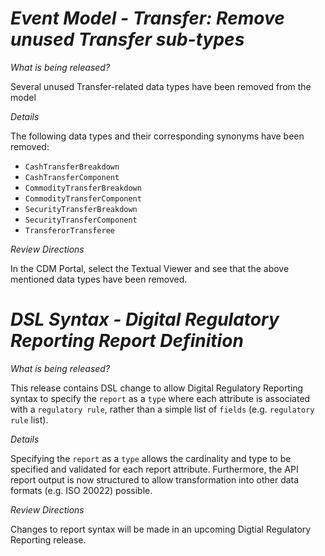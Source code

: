 # *Event Model - Transfer: Remove unused Transfer sub-types*

_What is being released?_

Several unused Transfer-related data types have been removed from the model

_Details_

The following data types and their corresponding synonyms have been removed:

- `CashTransferBreakdown`
- `CashTransferComponent`
- `CommodityTransferBreakdown`
- `CommodityTransferComponent`
- `SecurityTransferBreakdown`
- `SecurityTransferComponent`
- `TransferorTransferee`

_Review Directions_

In the CDM Portal, select the Textual Viewer and see that the above mentioned data types have been removed.

# *DSL Syntax - Digital Regulatory Reporting Report Definition*

_What is being released?_

This release contains DSL change to allow Digital Regulatory Reporting syntax to specify the `report` as a `type` where each attribute is associated with a `regulatory rule`, rather than a simple list of `fields` (e.g. `regulatory rule` list).

_Details_

Specifying the `report` as a `type` allows the cardinality and type to be specified and validated for each report attribute.  Furthermore, the API report output is now structured to allow transformation into other data formats (e.g. ISO 20022) possible.

_Review Directions_

Changes to report syntax will be made in an upcoming Digtial Regulatory Reporting release.